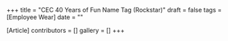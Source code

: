 +++
title = "CEC 40 Years of Fun Name Tag (Rockstar)"
draft = false
tags = [Employee Wear]
date = ""

[Article]
contributors = []
gallery = []
+++